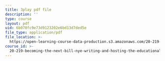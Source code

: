 ```yaml
---
title: 3play pdf file
description: ''
type: course
layout: pdf
uid: 6b070fc9e73d9123202e6bd13d7ded5e
file_type: application/pdf
file_location: >-
  https://open-learning-course-data-production.s3.amazonaws.com/20-219-becoming-the-next-bill-nye-writing-and-hosting-the-educational-show-january-iap-2015/6b070fc9e73d9123202e6bd13d7ded5e_rcRAb0-vc60.pdf
course_id: >-
  20-219-becoming-the-next-bill-nye-writing-and-hosting-the-educational-show-january-iap-2015
---
```

